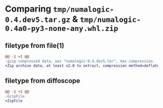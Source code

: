 # Comparing `tmp/numalogic-0.4.dev5.tar.gz` & `tmp/numalogic-0.4a0-py3-none-any.whl.zip`

## filetype from file(1)

```diff
@@ -1 +1 @@
-gzip compressed data, was "numalogic-0.4.dev5.tar", max compression
+Zip archive data, at least v2.0 to extract, compression method=deflate
```

## filetype from diffoscope

```diff
@@ -1 +1 @@
-GzipFile
+ZipFile
```

